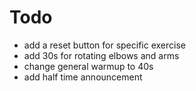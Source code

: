 # Todo
- add a reset button for specific exercise
- add 30s for rotating elbows and arms
- change general warmup to 40s
- add half time announcement